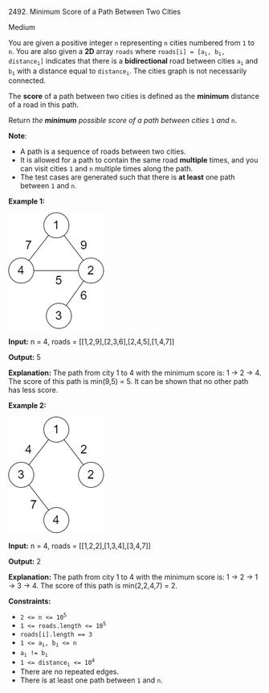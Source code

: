 2492\. Minimum Score of a Path Between Two Cities

Medium

You are given a positive integer `n` representing `n` cities numbered from `1` to `n`. You are also given a **2D** array `roads` where <code>roads[i] = [a<sub>i</sub>, b<sub>i</sub>, distance<sub>i</sub>]</code> indicates that there is a **bidirectional** road between cities <code>a<sub>i</sub></code> and <code>b<sub>i</sub></code> with a distance equal to <code>distance<sub>i</sub></code>. The cities graph is not necessarily connected.

The **score** of a path between two cities is defined as the **minimum** distance of a road in this path.

Return _the **minimum** possible score of a path between cities_ `1` _and_ `n`.

**Note**:

*   A path is a sequence of roads between two cities.
*   It is allowed for a path to contain the same road **multiple** times, and you can visit cities `1` and `n` multiple times along the path.
*   The test cases are generated such that there is **at least** one path between `1` and `n`.

**Example 1:**

![](graph11.png)

**Input:** n = 4, roads = [[1,2,9],[2,3,6],[2,4,5],[1,4,7]]

**Output:** 5

**Explanation:** The path from city 1 to 4 with the minimum score is: 1 -> 2 -> 4. The score of this path is min(9,5) = 5. It can be shown that no other path has less score.

**Example 2:**

![](graph22.png)

**Input:** n = 4, roads = [[1,2,2],[1,3,4],[3,4,7]]

**Output:** 2

**Explanation:** The path from city 1 to 4 with the minimum score is: 1 -> 2 -> 1 -> 3 -> 4. The score of this path is min(2,2,4,7) = 2.

**Constraints:**

*   <code>2 <= n <= 10<sup>5</sup></code>
*   <code>1 <= roads.length <= 10<sup>5</sup></code>
*   `roads[i].length == 3`
*   <code>1 <= a<sub>i</sub>, b<sub>i</sub> <= n</code>
*   <code>a<sub>i</sub> != b<sub>i</sub></code>
*   <code>1 <= distance<sub>i</sub> <= 10<sup>4</sup></code>
*   There are no repeated edges.
*   There is at least one path between `1` and `n`.